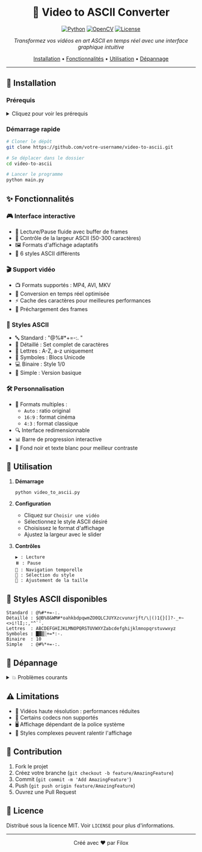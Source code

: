 <div align="center">

# 🎥 Video to ASCII Converter

[![Python](https://img.shields.io/badge/Python-3.x-blue.svg)](https://www.python.org/)
[![OpenCV](https://img.shields.io/badge/OpenCV-4.x-green.svg)](https://opencv.org/)
[![License](https://img.shields.io/badge/License-MIT-yellow.svg)](LICENSE)

*Transformez vos vidéos en art ASCII en temps réel avec une interface graphique intuitive*

[Installation](#-installation) •
[Fonctionnalités](#-fonctionnalités) •
[Utilisation](#-utilisation) •
[Dépannage](#-dépannage)

---

</div>

## 🚀 Installation

### Prérequis

<details>
<summary>Cliquez pour voir les prérequis</summary>

```bash
# Installation des dépendances Python
pip install opencv-python numpy tkinter

# Selon votre système d'exploitation
# Ubuntu/Debian
sudo apt-get install python3-tk

# Fedora
sudo dnf install python3-tkinter

# macOS avec Homebrew
brew install python-tk
```
</details>

### Démarrage rapide

```bash
# Cloner le dépôt
git clone https://github.com/votre-username/video-to-ascii.git

# Se déplacer dans le dossier
cd video-to-ascii

# Lancer le programme
python main.py
```

## ✨ Fonctionnalités

### 🎮 Interface interactive
- 🎯 Lecture/Pause fluide avec buffer de frames
- 📏 Contrôle de la largeur ASCII (50-300 caractères)
- 🖼️ Formats d'affichage adaptatifs
- 🎨 6 styles ASCII différents

### 🎬 Support vidéo
- 📺 Formats supportés : MP4, AVI, MKV
- 🔄 Conversion en temps réel optimisée
- ⚡ Cache des caractères pour meilleures performances
- 🎦 Préchargement des frames

### 🎨 Styles ASCII
- 🔤 Standard : "@%#*+=-:. "
- 📝 Détaillé : Set complet de caractères
- 📑 Lettres : A-Z, a-z uniquement
- 💠 Symboles : Blocs Unicode
- 💻 Binaire : Style 1/0
- 🎯 Simple : Version basique

### 🛠️ Personnalisation
- 📐 Formats multiples :
  - `Auto` : ratio original
  - `16:9` : format cinéma
  - `4:3` : format classique
- 🔍 Interface redimensionnable
- 📊 Barre de progression interactive
- 🎪 Fond noir et texte blanc pour meilleur contraste

## 📖 Utilisation

1. **Démarrage**
   ```bash
   python video_to_ascii.py
   ```

2. **Configuration**
   - Cliquez sur `Choisir une vidéo`
   - Sélectionnez le style ASCII désiré
   - Choisissez le format d'affichage
   - Ajustez la largeur avec le slider

3. **Contrôles**
   ```
   ▶️ : Lecture
   ⏸️ : Pause
   🔄 : Navigation temporelle
   🎨 : Sélection du style
   📐 : Ajustement de la taille
   ```

## 🎯 Styles ASCII disponibles

```
Standard : @%#*+=-:. 
Détaillé : $@B%8&WM#*oahkbdpqwmZO0QLCJUYXzcvunxrjft/\|()1{}[]?-_+~<>i!lI;:,"^`'. 
Lettres  : ABCDEFGHIJKLMNOPQRSTUVWXYZabcdefghijklmnopqrstuvwxyz
Symboles : █▓▒░+=*:-. 
Binaire  : 10 
Simple   : @#%*+=-:. 
```

## 🔧 Dépannage

<details>
<summary>💥 Problèmes courants</summary>

### 🚫 Le programme ne démarre pas
```bash
# Vérifier Python
python --version

# Vérifier les dépendances
pip list | grep -E "opencv-python|numpy"
```

### 🐌 Performances lentes
- Réduire la largeur ASCII
- Choisir un style plus simple
- Vérifier la résolution source
- Désactiver les styles complexes
</details>

## ⚠️ Limitations

- 🎥 Vidéos haute résolution : performances réduites
- 📼 Certains codecs non supportés
- 🖥️ Affichage dépendant de la police système
- 🎪 Styles complexes peuvent ralentir l'affichage

## 🤝 Contribution

1. Fork le projet
2. Créez votre branche (`git checkout -b feature/AmazingFeature`)
3. Commit (`git commit -m 'Add AmazingFeature'`)
4. Push (`git push origin feature/AmazingFeature`)
5. Ouvrez une Pull Request

## 📜 Licence

Distribué sous la licence MIT. Voir `LICENSE` pour plus d'informations.

<div align="center">

---
Créé avec ❤️ par Filox

</div>
